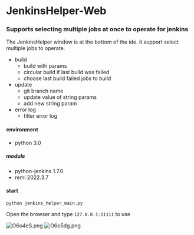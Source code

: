 # JenkinsHelper-Web

### Supports selecting multiple jobs at once to operate for jenkins 
The JenkinsHelper window is at the bottom of the ide. it support select multiple jobs to operate.
* build   
  * build with params
  * circular build if last build was failed 
  * choose last build failed jobs to build
* update
  * git branch name
  * update value of string params
  * add new string param
* error log
  * filter error log 


#### environment
* python 3.0  
##### module
  * python-jenkins     1.7.0
  * remi               2022.3.7

#### start
```shell
python jenkins_helper_main.py
```
Open the browser and type `127.0.0.1:11111` to use

![O6o4eS.png](https://s1.ax1x.com/2022/05/14/O6o4eS.png)
![O6o5dg.png](https://s1.ax1x.com/2022/05/14/O6o5dg.png)
    